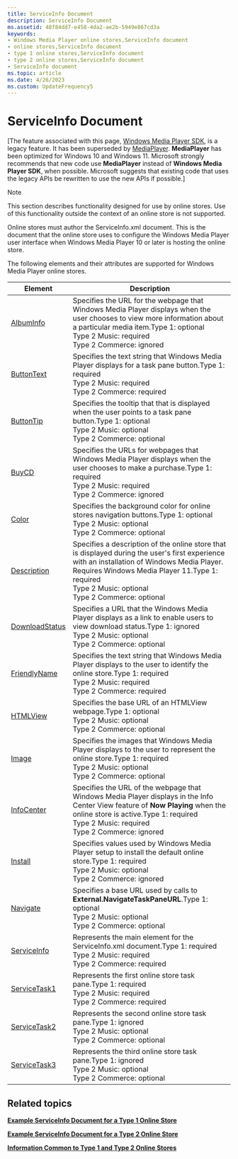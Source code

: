 ```yaml
---
title: ServiceInfo Document
description: ServiceInfo Document
ms.assetid: 48f84dd7-e458-4da2-ae2b-5949e867cd3a
keywords:
- Windows Media Player online stores,ServiceInfo document
- online stores,ServiceInfo document
- type 1 online stores,ServiceInfo document
- type 2 online stores,ServiceInfo document
- ServiceInfo document
ms.topic: article
ms.date: 4/26/2023
ms.custom: UpdateFrequency5
---
```


# ServiceInfo Document

\[The feature associated with this page, [Windows Media Player SDK](/windows/win32/wmp/windows-media-player-sdk), is a legacy feature. It has been superseded by [MediaPlayer](/uwp/api/Windows.Media.Playback.MediaPlayer). **MediaPlayer** has been optimized for Windows 10 and Windows 11. Microsoft strongly recommends that new code use **MediaPlayer** instead of **Windows Media Player SDK**, when possible. Microsoft suggests that existing code that uses the legacy APIs be rewritten to use the new APIs if possible.\]

> [!Note]  
> This section describes functionality designed for use by online stores. Use of this functionality outside the context of an online store is not supported.

 

Online stores must author the ServiceInfo.xml document. This is the document that the online store uses to configure the Windows Media Player user interface when Windows Media Player 10 or later is hosting the online store.

The following elements and their attributes are supported for Windows Media Player online stores.



| Element                                      | Description                                                                                                                                                                                                                                                                        |
|----------------------------------------------|------------------------------------------------------------------------------------------------------------------------------------------------------------------------------------------------------------------------------------------------------------------------------------|
| [AlbumInfo](albuminfo-element.md)           | Specifies the URL for the webpage that Windows Media Player displays when the user chooses to view more information about a particular media item.Type 1: optional<br/> Type 2 Music: required<br/> Type 2 Commerce: ignored<br/>                                |
| [ButtonText](buttontext-element.md)         | Specifies the text string that Windows Media Player displays for a task pane button.Type 1: required<br/> Type 2 Music: required<br/> Type 2 Commerce: required<br/>                                                                                             |
| [ButtonTip](buttontip-element.md)           | Specifies the tooltip that that is displayed when the user points to a task pane button.Type 1: optional<br/> Type 2 Music: optional<br/> Type 2 Commerce: optional<br/>                                                                                         |
| [BuyCD](buycd-element.md)                   | Specifies the URLs for webpages that Windows Media Player displays when the user chooses to make a purchase.Type 1: required<br/> Type 2 Music: required<br/> Type 2 Commerce: ignored<br/>                                                                      |
| [Color](color-element.md)                   | Specifies the background color for online stores navigation buttons.Type 1: optional<br/> Type 2 Music: optional<br/> Type 2 Commerce: optional<br/>                                                                                                             |
| [Description](description-element.md)       | Specifies a description of the online store that is displayed during the user's first experience with an installation of Windows Media Player. Requires Windows Media Player 11.Type 1: required<br/> Type 2 Music: optional<br/> Type 2 Commerce: optional<br/> |
| [DownloadStatus](downloadstatus-element.md) | Specifies a URL that the Windows Media Player displays as a link to enable users to view download status.Type 1: ignored<br/> Type 2 Music: optional<br/> Type 2 Commerce: optional<br/>                                                                         |
| [FriendlyName](friendlyname-element.md)     | Specifies the text string that Windows Media Player displays to the user to identify the online store.Type 1: required<br/> Type 2 Music: required<br/> Type 2 Commerce: required<br/>                                                                           |
| [HTMLView](htmlview-element.md)             | Specifies the base URL of an HTMLView webpage.Type 1: optional<br/> Type 2 Music: optional<br/> Type 2 Commerce: optional<br/>                                                                                                                                   |
| [Image](image-element.md)                   | Specifies the images that Windows Media Player displays to the user to represent the online store.Type 1: required<br/> Type 2 Music: optional<br/> Type 2 Commerce: optional<br/>                                                                               |
| [InfoCenter](infocenter-element.md)         | Specifies the URL of the webpage that Windows Media Player displays in the Info Center View feature of **Now Playing** when the online store is active.Type 1: required<br/> Type 2 Music: required<br/> Type 2 Commerce: ignored<br/>                           |
| [Install](install-element.md)               | Specifies values used by Windows Media Player setup to install the default online store.Type 1: required<br/> Type 2 Music: optional<br/> Type 2 Commerce: ignored<br/>                                                                                          |
| [Navigate](navigate-element.md)             | Specifies a base URL used by calls to **External.NavigateTaskPaneURL**.Type 1: optional<br/> Type 2 Music: optional<br/> Type 2 Commerce: optional<br/>                                                                                                          |
| [ServiceInfo](serviceinfo-element.md)       | Represents the main element for the ServiceInfo.xml document.Type 1: required<br/> Type 2 Music: required<br/> Type 2 Commerce: required<br/>                                                                                                                    |
| [ServiceTask1](servicetask1-element.md)     | Represents the first online store task pane.Type 1: required<br/> Type 2 Music: required<br/> Type 2 Commerce: required<br/>                                                                                                                                     |
| [ServiceTask2](servicetask2-element.md)     | Represents the second online store task pane.Type 1: ignored<br/> Type 2 Music: optional<br/> Type 2 Commerce: optional<br/>                                                                                                                                     |
| [ServiceTask3](servicetask3-element.md)     | Represents the third online store task pane.Type 1: ignored<br/> Type 2 Music: optional<br/> Type 2 Commerce: optional<br/>                                                                                                                                      |



 

## Related topics

<dl> <dt>

[**Example ServiceInfo Document for a Type 1 Online Store**](example-serviceinfo-document-for-a-type-1-online-store.md)
</dt> <dt>

[**Example ServiceInfo Document for a Type 2 Online Store**](example-serviceinfo-document-for-a-type-2-online-store.md)
</dt> <dt>

[**Information Common to Type 1 and Type 2 Online Stores**](information-common-to-type-1-and-type-2-online-stores.md)
</dt> </dl>

 

 





